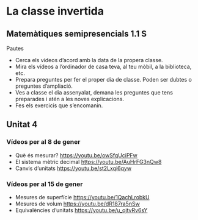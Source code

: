 # La classe invertida

## Matemàtiques semipresencials 1.1 S

Pautes
* Cerca els vídeos d’acord amb la data de la propera classe.
* Mira els vídeos a l’ordinador de casa teva, al teu mòbil, a la biblioteca, etc.
* Prepara preguntes per fer el proper dia de classe. Poden ser dubtes o preguntes d’ampliació.
* Ves a classe el dia assenyalat, demana les preguntes que tens preparades i atén a les noves explicacions.
* Fes els exercicis que s’encomanin.

## Unitat 4

### Vídeos per al 8 de gener

* Què és mesurar? https://youtu.be/owSfqUciPFw
* El sistema mètric decimal https://youtu.be/AuHrFG3nQw8
* Canvis d’unitats https://youtu.be/st2Lxqi6qyw


### Vídeos per al 15 de gener

* Mesures de superfície https://youtu.be/1QachLrobkU
* Mesures de volum https://youtu.be/dR187ra5nSw
* Equivalències d’unitats https://youtu.be/u_ojtvRv6sY
